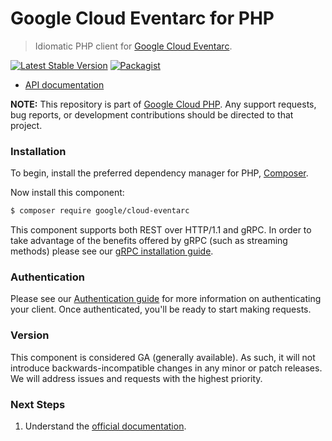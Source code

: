 # Google Cloud Eventarc for PHP

> Idiomatic PHP client for [Google Cloud Eventarc](https://cloud.google.com/eventarc).

[![Latest Stable Version](https://poser.pugx.org/google/cloud-eventarc/v/stable)](https://packagist.org/packages/google/cloud-eventarc) [![Packagist](https://img.shields.io/packagist/dm/google/cloud-eventarc.svg)](https://packagist.org/packages/google/cloud-eventarc)

* [API documentation](https://cloud.google.com/php/docs/reference/cloud-eventarc/latest)

**NOTE:** This repository is part of [Google Cloud PHP](https://github.com/googleapis/google-cloud-php). Any
support requests, bug reports, or development contributions should be directed to
that project.

### Installation

To begin, install the preferred dependency manager for PHP, [Composer](https://getcomposer.org/).

Now install this component:

```sh
$ composer require google/cloud-eventarc
```

This component supports both REST over HTTP/1.1 and gRPC. In order to take advantage of the benefits offered by gRPC (such as streaming methods)
please see our [gRPC installation guide](https://cloud.google.com/php/grpc).

### Authentication

Please see our [Authentication guide](https://github.com/googleapis/google-cloud-php/blob/main/AUTHENTICATION.md) for more information
on authenticating your client. Once authenticated, you'll be ready to start making requests.

### Version

This component is considered GA (generally available). As such, it will not introduce backwards-incompatible changes in
any minor or patch releases. We will address issues and requests with the highest priority.

### Next Steps

1. Understand the [official documentation](https://cloud.google.com/eventarc/docs).
